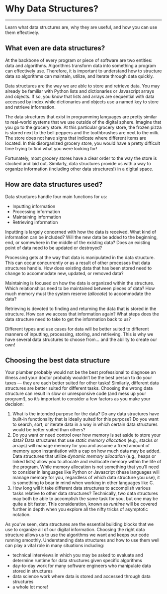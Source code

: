 # Why Data Structures?

-------------------------

Learn what data structures are, why they are useful, and how you can use them effectively.

## **What even are data structures?**

At the backbone of every program or piece of software are two entities: data and algorithms. Algorithms transform data into something a program can effectively use. Therefore, it is important to understand how to structure data so algorithms can maintain, utilize, and iterate through data quickly.

Data structures are the way we are able to store and retrieve data. You may already be familiar with Python lists and dictionaries or Javascript arrays and objects. If so, you know that lists and arrays are sequential with data accessed by index while dictionaries and objects use a named key to store and retrieve information.

The data structures that exist in programming languages are pretty similar to real-world systems that we use outside of the digital sphere. Imagine that you go to the grocery store. At this particular grocery store, the frozen pizza is stored next to the bell peppers and the toothbrushes are next to the milk. The store does not have signs that indicate where different items are located. In this disorganized grocery store, you would have a pretty difficult time trying to find what you were looking for!

Fortunately, most grocery stores have a clear order to the way the store is stocked and laid out. Similarly, data structures provide us with a way to organize information (including other data structures!) in a digital space.

## **How are data structures used?**

Data structures handle four main functions for us:

*   Inputting information
*   Processing information
*   Maintaining information
*   Retrieving information

Inputting is largely concerned with how the data is received. What kind of information can be included? Will the new data be added to the beginning, end, or somewhere in the middle of the existing data? Does an existing point of data need to be updated or destroyed?

Processing gets at the way that data is manipulated in the data structure. This can occur concurrently or as a result of other processes that data structures handle. How does existing data that has been stored need to change to accommodate new, updated, or removed data?

Maintaining is focused on how the data is organized within the structure. Which relationships need to be maintained between pieces of data? How much memory must the system reserve (_allocate_) to accommodate the data?

Retrieving is devoted to finding and returning the data that is stored in the structure. How can we access that information again? What steps does the data structure need to take to get the information back to us?

Different types and use cases for data will be better suited to different manners of inputting, processing, storing, and retrieving. This is why we have several data structures to choose from… and the ability to create our own!

## **Choosing the best data structure**

Your plumber probably would not be the best professional to diagnose an illness and your doctor probably wouldn’t be the best person to do your taxes — they are each better suited for other tasks! Similarly, different data structures are better suited for different tasks. Choosing the wrong data structure can result in slow or unresponsive code (and mess up your program!), so it’s important to consider a few factors as you make your decision:

1.  What is the intended purpose for the data? Do any data structures have built-in functionality that is ideally suited for this purpose? Do you want to search, sort, or iterate data in a way in which certain data structures would be better suited than others?
2.  Do you want or need control over how memory is set aside to store your data? Data structures that use _static memory allocation_ (e.g., stacks or arrays) will manage memory for you and assume a fixed amount of memory upon instantiation with a cap on how much data may be added. Data structures that utilize _dynamic memory allocation_ (e.g., heaps or linked lists) allow you to allocate and reallocate memory within the life of the program. While memory allocation is not something that you’ll need to consider in languages like Python or Javascript (these languages will manage memory for you, regardless of which data structure you use), it is something to bear in mind when working in other languages like C.
3.  How long will it take different data structures to accomplish various tasks relative to other data structures? Technically, two data structures may both be able to accomplish the same task for you, but one may be quite a bit faster. This consideration, known as _runtime_ will be covered further in depth when you explore all the nifty tricks of asymptotic notation.

As you’ve seen, data structures are the essential building blocks that we use to organize all of our digital information. Choosing the right data structure allows us to use the algorithms we want and keeps our code running smoothly. Understanding data structures and how to use them well can play a vital role in many situations including:

*   technical interviews in which you may be asked to evaluate and determine runtime for data structures given specific algorithms
*   day-to-day work for many software engineers who manipulate data stored in structures
*   data science work where data is stored and accessed through data structures
*   a whole lot more!